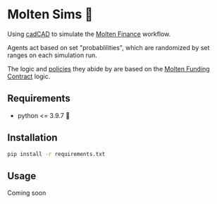 # Molten Sims 🧫

Using [cadCAD](https://github.com/cadCAD-org/cadCAD/) to simulate the [Molten Finance](https://github.com/butterymoney/molten) workflow.

Agents act based on set "probablilities", which are randomized by set ranges on each simulation run.

The logic and [policies](https://consensys.github.io/smart-contract-best-practices/development-recommendations/solidity-specific/assert-require-revert/) they abide by are based on the [Molten Funding Contract](https://github.com/butterymoney/molten/blob/main/src/MoltenFunding.sol) logic.

## Requirements
- python <= 3.9.7 🐍

## Installation
```bash
pip install -r requirements.txt
```

## Usage
Coming soon
